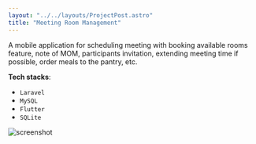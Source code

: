 ```yaml
---
layout: "../../layouts/ProjectPost.astro"
title: "Meeting Room Management"
---
```


A mobile application for scheduling meeting with booking available rooms feature, note of MOM, participants invitation, extending meeting time if possible, order meals to the pantry, etc.

**Tech stacks**:
- `Laravel`
- `MySQL`
- `Flutter`
- `SQLite`

![screenshot](/project/meeting-room-management/image.png)
